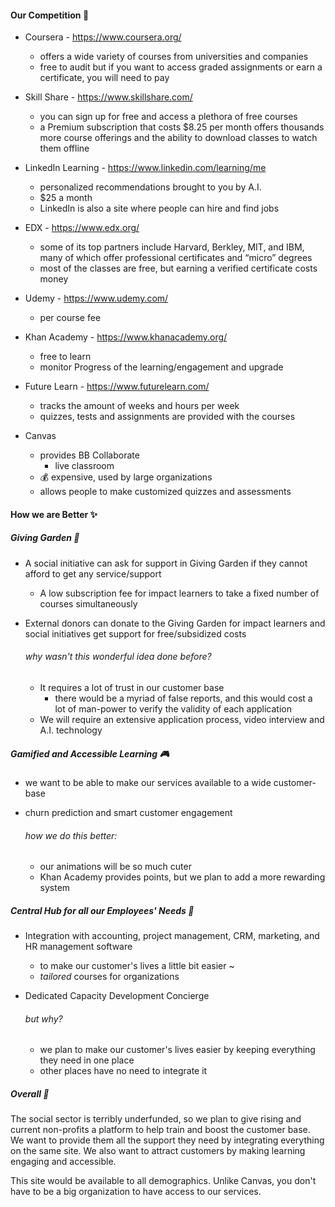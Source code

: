 #### Our Competition :no_good:

- Coursera - https://www.coursera.org/

  - offers a wide variety of courses from universities and companies
  - free to audit but if you want to access graded assignments or earn a certificate, you will need to pay

- Skill Share - https://www.skillshare.com/

  - you can sign up for free and access a plethora of free courses
  - a Premium subscription that costs $8.25 per month offers thousands more course offerings and the ability to download classes to watch them offline

- LinkedIn Learning - https://www.linkedin.com/learning/me

  - personalized recommendations brought to you by A.I.
  - $25 a month
  - LinkedIn is also a site where people can hire and find jobs

- EDX - https://www.edx.org/

  - some of its top partners include Harvard, Berkley, MIT, and IBM, many of which offer professional certificates and “micro” degrees
  - most of the classes are free, but earning a verified certificate costs money

- Udemy  - https://www.udemy.com/

  - per course fee

- Khan Academy - https://www.khanacademy.org/

  - free to learn
  - monitor Progress of the learning/engagement and upgrade

- Future Learn - https://www.futurelearn.com/

  - tracks the amount of weeks and hours per week
  - quizzes, tests and assignments are provided with the courses

- Canvas 

  - provides BB Collaborate
    - live classroom
  - :moneybag: expensive, used by large organizations
  - allows people to make customized quizzes and assessments 

  

#### How we are Better :sparkles:

##### Giving Garden :seedling:

- A social initiative can ask for support in Giving Garden if they cannot afford to get any service/support

  - A low subscription fee for impact learners to take a fixed number of courses simultaneously

- External donors can donate to the Giving Garden for impact learners and social initiatives get support for free/subsidized costs

  ###### why wasn't this wonderful idea done before?

  - It requires a lot of trust in our customer base
    - there would be a myriad of false reports, and this would cost a lot of man-power to verify the validity of each application
  - We will require an extensive application process, video interview and A.I. technology

##### Gamified and Accessible Learning :video_game:

- we want to be able to make our services available to a wide customer-base 

- churn prediction and smart customer engagement

  ###### 	how we do this better:

  - our animations will be so much cuter
  - Khan Academy provides points, but we plan to add a more rewarding system 

##### Central Hub for all our Employees' Needs :rocket:

- Integration with accounting, project management, CRM, marketing, and HR management software

  - to make our customer's lives a little bit easier ~
  - *tailored* courses for organizations

- Dedicated Capacity Development Concierge 

  ###### but why?

  - we plan to make our customer's lives easier by keeping everything they need in one place
  - other places have no need to integrate it

  
##### Overall  :angel:

The social sector is terribly underfunded, so we plan to give rising and current non-profits a platform to help train and boost the customer base. We want to provide them all the support they need by integrating everything on the same site. We also want to attract customers by making learning engaging and accessible.

This site would be available to all demographics. Unlike Canvas, you don't have to be a big organization to have access to our services.

